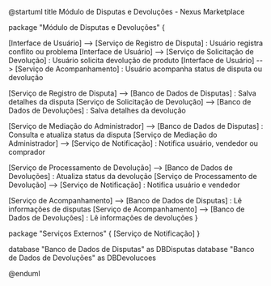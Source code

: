 @startuml
title Módulo de Disputas e Devoluções - Nexus Marketplace

package "Módulo de Disputas e Devoluções" {

[Interface de Usuário] --> [Serviço de Registro de Disputa] : Usuário registra conflito ou problema
[Interface de Usuário] --> [Serviço de Solicitação de Devolução] : Usuário solicita devolução de produto
[Interface de Usuário] --> [Serviço de Acompanhamento] : Usuário acompanha status de disputa ou devolução

[Serviço de Registro de Disputa] --> [Banco de Dados de Disputas] : Salva detalhes da disputa
[Serviço de Solicitação de Devolução] --> [Banco de Dados de Devoluções] : Salva detalhes da devolução

[Serviço de Mediação do Administrador] --> [Banco de Dados de Disputas] : Consulta e atualiza status da disputa
[Serviço de Mediação do Administrador] --> [Serviço de Notificação] : Notifica usuário, vendedor ou comprador

[Serviço de Processamento de Devolução] --> [Banco de Dados de Devoluções] : Atualiza status da devolução
[Serviço de Processamento de Devolução] --> [Serviço de Notificação] : Notifica usuário e vendedor

[Serviço de Acompanhamento] --> [Banco de Dados de Disputas] : Lê informações de disputas
[Serviço de Acompanhamento] --> [Banco de Dados de Devoluções] : Lê informações de devoluções
}

package "Serviços Externos" {
[Serviço de Notificação]
}

database "Banco de Dados de Disputas" as DBDisputas
database "Banco de Dados de Devoluções" as DBDevolucoes

@enduml
